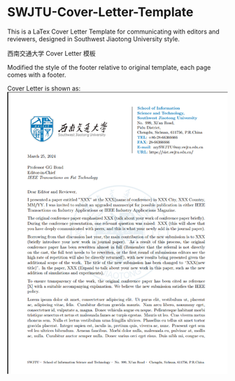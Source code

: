 # SWJTU-Cover-Letter-Template
This is a LaTex Cover Letter Template for communicating with editors and reviewers, designed in Southwest Jiaotong University style.

西南交通大学 Cover Letter 模板

Modified the style of the footer relative to original template, each page comes with a footer.

Cover Letter is shown as: 
![.](/img1.png)

